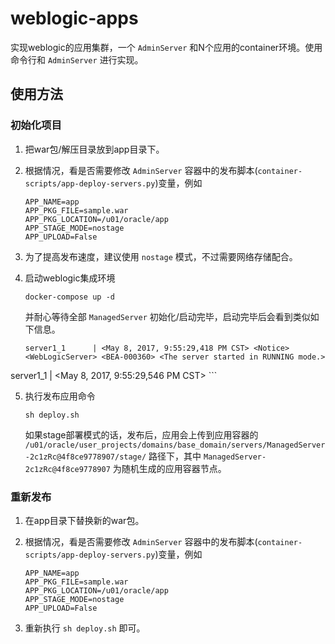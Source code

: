 # weblogic-apps

实现weblogic的应用集群，一个 `AdminServer` 和N个应用的container环境。使用命令行和 `AdminServer` 进行实现。

## 使用方法

### 初始化项目

1. 把war包/解压目录放到app目录下。
2. 根据情况，看是否需要修改 `AdminServer` 容器中的发布脚本(`container-scripts/app-deploy-servers.py`)变量，例如

	```
	APP_NAME=app
	APP_PKG_FILE=sample.war
	APP_PKG_LOCATION=/u01/oracle/app
	APP_STAGE_MODE=nostage
	APP_UPLOAD=False
	```
	
3. 为了提高发布速度，建议使用 `nostage` 模式，不过需要网络存储配合。
4. 启动weblogic集成环境

	```
	docker-compose up -d
	```

	并耐心等待全部 `ManagedServer` 初始化/启动完毕，启动完毕后会看到类似如下信息。
	
	```
	server1_1      | <May 8, 2017, 9:55:29,418 PM CST> <Notice> <WebLogicServer> <BEA-000360> <The server started in RUNNING mode.> 
server1_1      | <May 8, 2017, 9:55:29,546 PM CST> <Notice> <WebLogicServer> <BEA-000365> <Server state changed to RUNNING.> 
	```

5. 执行发布应用命令

	```
	sh deploy.sh
	```

	如果stage部署模式的话，发布后，应用会上传到应用容器的 `/u01/oracle/user_projects/domains/base_domain/servers/ManagedServer-2c1zRc@4f8ce9778907/stage/` 路径下，其中 `ManagedServer-2c1zRc@4f8ce9778907` 为随机生成的应用容器节点。

### 重新发布

1. 在app目录下替换新的war包。
2. 根据情况，看是否需要修改 `AdminServer` 容器中的发布脚本(`container-scripts/app-deploy-servers.py`)变量，例如

	```
	APP_NAME=app
	APP_PKG_FILE=sample.war
	APP_PKG_LOCATION=/u01/oracle/app
	APP_STAGE_MODE=nostage
	APP_UPLOAD=False
	```

3. 重新执行 `sh deploy.sh` 即可。


